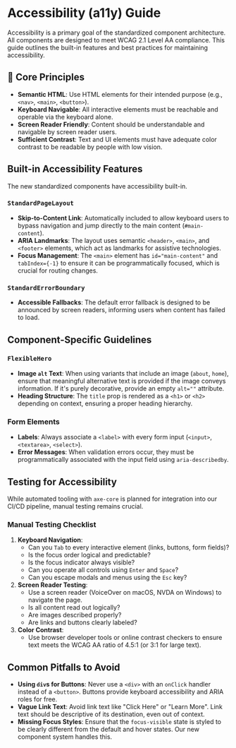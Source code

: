 # Accessibility (a11y) Guide

Accessibility is a primary goal of the standardized component architecture. All components are designed to meet WCAG 2.1 Level AA compliance. This guide outlines the built-in features and best practices for maintaining accessibility.

## 🎯 Core Principles

- **Semantic HTML**: Use HTML elements for their intended purpose (e.g., `<nav>`, `<main>`, `<button>`).
- **Keyboard Navigable**: All interactive elements must be reachable and operable via the keyboard alone.
- **Screen Reader Friendly**: Content should be understandable and navigable by screen reader users.
- **Sufficient Contrast**: Text and UI elements must have adequate color contrast to be readable by people with low vision.

## Built-in Accessibility Features

The new standardized components have accessibility built-in.

### `StandardPageLayout`
- **Skip-to-Content Link**: Automatically included to allow keyboard users to bypass navigation and jump directly to the main content (`#main-content`).
- **ARIA Landmarks**: The layout uses semantic `<header>`, `<main>`, and `<footer>` elements, which act as landmarks for assistive technologies.
- **Focus Management**: The `<main>` element has `id="main-content"` and `tabIndex={-1}` to ensure it can be programmatically focused, which is crucial for routing changes.

### `StandardErrorBoundary`
- **Accessible Fallbacks**: The default error fallback is designed to be announced by screen readers, informing users when content has failed to load.

## Component-Specific Guidelines

### `FlexibleHero`
- **Image `alt` Text**: When using variants that include an image (`about`, `home`), ensure that meaningful alternative text is provided if the image conveys information. If it's purely decorative, provide an empty `alt=""` attribute.
- **Heading Structure**: The `title` prop is rendered as a `<h1>` or `<h2>` depending on context, ensuring a proper heading hierarchy.

### Form Elements
- **Labels**: Always associate a `<label>` with every form input (`<input>`, `<textarea>`, `<select>`).
- **Error Messages**: When validation errors occur, they must be programmatically associated with the input field using `aria-describedby`.

## Testing for Accessibility

While automated tooling with `axe-core` is planned for integration into our CI/CD pipeline, manual testing remains crucial.

### Manual Testing Checklist
1.  **Keyboard Navigation**:
    - Can you `Tab` to every interactive element (links, buttons, form fields)?
    - Is the focus order logical and predictable?
    - Is the focus indicator always visible?
    - Can you operate all controls using `Enter` and `Space`?
    - Can you escape modals and menus using the `Esc` key?
2.  **Screen Reader Testing**:
    - Use a screen reader (VoiceOver on macOS, NVDA on Windows) to navigate the page.
    - Is all content read out logically?
    - Are images described properly?
    - Are links and buttons clearly labeled?
3.  **Color Contrast**:
    - Use browser developer tools or online contrast checkers to ensure text meets the WCAG AA ratio of 4.5:1 (or 3:1 for large text).

## Common Pitfalls to Avoid

- **Using `div`s for Buttons**: Never use a `<div>` with an `onClick` handler instead of a `<button>`. Buttons provide keyboard accessibility and ARIA roles for free.
- **Vague Link Text**: Avoid link text like "Click Here" or "Learn More". Link text should be descriptive of its destination, even out of context.
- **Missing Focus Styles**: Ensure that the `focus-visible` state is styled to be clearly different from the default and hover states. Our new component system handles this.